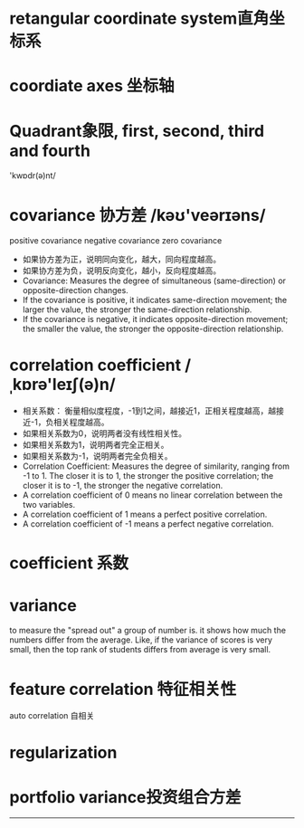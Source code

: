 # retangular coordinate system直角坐标系

# coordiate axes 坐标轴

# Quadrant象限, first, second, third and fourth
'kwɒdr(ə)nt/

# covariance 协方差 /kəʊ'veərɪəns/
positive covariance
negative covariance
zero covariance
-   如果协方差为正，说明同向变化，越大，同向程度越高。
-   如果协方差为负，说明反向变化，越小，反向程度越高。
- Covariance: Measures the degree of simultaneous (same-direction) or opposite-direction changes.
-   If the covariance is positive, it indicates same-direction movement; the larger the value, the stronger the same-direction relationship.
-   If the covariance is negative, it indicates opposite-direction movement; the smaller the value, the stronger the opposite-direction relationship.

# correlation coefficient /ˌkɒrə'leɪʃ(ə)n/
- 相关系数： 衡量相似度程度，-1到1之间，越接近1，正相关程度越高，越接近-1，负相关程度越高。
-   如果相关系数为0，说明两者没有线性相关性。
-   如果相关系数为1，说明两者完全正相关。
-   如果相关系数为-1，说明两者完全负相关。
- Correlation Coefficient: Measures the degree of similarity, ranging from -1 to 1. The closer it is to 1, the stronger the positive correlation; the closer it is to -1, the stronger the negative correlation.
-   A correlation coefficient of 0 means no linear correlation between the two variables.
-   A correlation coefficient of 1 means a perfect positive correlation.
-   A correlation coefficient of -1 means a perfect negative correlation.

# coefficient 系数


# variance
to measure the "spread out" a group of number is. it shows how much the numbers differ from the average.
Like, if the variance of scores is very small, then the top rank of students differs from average is very small.

# feature correlation 特征相关性
auto correlation 自相关


# regularization

# portfolio variance投资组合方差

--- 
